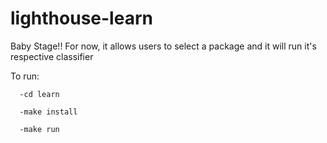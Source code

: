 # lighthouse-learn

Baby Stage!! For now, it allows users to select a package and it will run it's respective classifier

To run:  

      -cd learn
      
      -make install
      
      -make run
